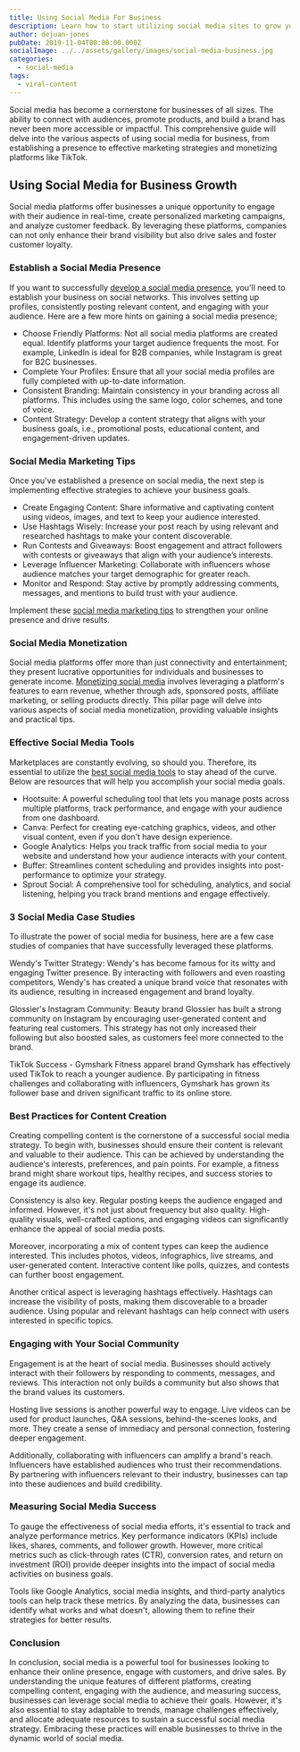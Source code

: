 ```yaml
---
title: Using Social Media For Business
description: Learn how to start utilizing social media sites to grow your business.
author: dejuan-jones
pubDate: 2019-11-04T00:00:00.000Z
socialImage: ../../assets/gallery/images/social-media-business.jpg
categories:
  - social-media
tags:
  - viral-content
---
```


Social media has become a cornerstone for businesses of all sizes. The ability to connect with audiences, promote products, and build a brand has never been more accessible or impactful. This comprehensive guide will delve into the various aspects of using social media for business, from establishing a presence to effective marketing strategies and monetizing platforms like TikTok.

## Using Social Media for Business Growth

Social media platforms offer businesses a unique opportunity to engage with their audience in real-time, create personalized marketing campaigns, and analyze customer feedback. By leveraging these platforms, companies can not only enhance their brand visibility but also drive sales and foster customer loyalty.

### Establish a Social Media Presence

If you want to successfully [develop a social media presence](/blog/building-a-social-media-presence), you'll need to establish your business on social networks. This involves setting up profiles, consistently posting relevant content, and engaging with your audience. Here are a few more hints on gaining a social media presence;

* Choose Friendly Platforms: Not all social media platforms are created equal. Identify platforms your target audience frequents the most. For example, LinkedIn is ideal for B2B companies, while Instagram is great for B2C businesses.
* Complete Your Profiles: Ensure that all your social media profiles are fully completed with up-to-date information.
* Consistent Branding: Maintain consistency in your branding across all platforms. This includes using the same logo, color schemes, and tone of voice.
* Content Strategy: Develop a content strategy that aligns with your business goals, i.e., promotional posts, educational content, and engagement-driven updates.

### Social Media Marketing Tips

Once you've established a presence on social media, the next step is implementing effective strategies to achieve your business goals.

* Create Engaging Content: Share informative and captivating content using videos, images, and text to keep your audience interested.
* Use Hashtags Wisely: Increase your post reach by using relevant and researched hashtags to make your content discoverable.
* Run Contests and Giveaways: Boost engagement and attract followers with contests or giveaways that align with your audience’s interests.
* Leverage Influencer Marketing: Collaborate with influencers whose audience matches your target demographic for greater reach.
* Monitor and Respond: Stay active by promptly addressing comments, messages, and mentions to build trust with your audience.

Implement these [social media marketing tips](/blog/social-media-marketing-tips) to strengthen your online presence and drive results.

### Social Media Monetization

Social media platforms offer more than just connectivity and entertainment; they present lucrative opportunities for individuals and businesses to generate income. [Monetizing social media](/blog/social-media-monetization) involves leveraging a platform's features to earn revenue, whether through ads, sponsored posts, affiliate marketing, or selling products directly. This pillar page will delve into various aspects of social media monetization, providing valuable insights and practical tips.

### Effective Social Media Tools

Marketplaces are constantly evolving, so should you. Therefore, its essential to utilize the [best social media tools](/blog/top-social-media-tools) to stay ahead of the curve. Below are resources that will help you accomplish your social media goals.

* Hootsuite: A powerful scheduling tool that lets you manage posts across multiple platforms, track performance, and engage with your audience from one dashboard.
* Canva: Perfect for creating eye-catching graphics, videos, and other visual content, even if you don’t have design experience.
* Google Analytics: Helps you track traffic from social media to your website and understand how your audience interacts with your content.
* Buffer: Streamlines content scheduling and provides insights into post-performance to optimize your strategy.
* Sprout Social: A comprehensive tool for scheduling, analytics, and social listening, helping you track brand mentions and engage effectively.

### 3 Social Media Case Studies

To illustrate the power of social media for business, here are a few case studies of companies that have successfully leveraged these platforms.

Wendy's Twitter Strategy: Wendy's has become famous for its witty and engaging Twitter presence. By interacting with followers and even roasting competitors, Wendy's has created a unique brand voice that resonates with its audience, resulting in increased engagement and brand loyalty.

Glossier's Instagram Community: Beauty brand Glossier has built a strong community on Instagram by encouraging user-generated content and featuring real customers. This strategy has not only increased their following but also boosted sales, as customers feel more connected to the brand.

TikTok Success - Gymshark Fitness apparel brand Gymshark has effectively used TikTok to reach a younger audience. By participating in fitness challenges and collaborating with influencers, Gymshark has grown its follower base and driven significant traffic to its online store.

### Best Practices for Content Creation

Creating compelling content is the cornerstone of a successful social media strategy. To begin with, businesses should ensure their content is relevant and valuable to their audience. This can be achieved by understanding the audience's interests, preferences, and pain points. For example, a fitness brand might share workout tips, healthy recipes, and success stories to engage its audience.

Consistency is also key. Regular posting keeps the audience engaged and informed. However, it's not just about frequency but also quality. High-quality visuals, well-crafted captions, and engaging videos can significantly enhance the appeal of social media posts.

Moreover, incorporating a mix of content types can keep the audience interested. This includes photos, videos, infographics, live streams, and user-generated content. Interactive content like polls, quizzes, and contests can further boost engagement.

Another critical aspect is leveraging hashtags effectively. Hashtags can increase the visibility of posts, making them discoverable to a broader audience. Using popular and relevant hashtags can help connect with users interested in specific topics.

### Engaging with Your Social Community

Engagement is at the heart of social media. Businesses should actively interact with their followers by responding to comments, messages, and reviews. This interaction not only builds a community but also shows that the brand values its customers.

Hosting live sessions is another powerful way to engage. Live videos can be used for product launches, Q&A sessions, behind-the-scenes looks, and more. They create a sense of immediacy and personal connection, fostering deeper engagement.

Additionally, collaborating with influencers can amplify a brand's reach. Influencers have established audiences who trust their recommendations. By partnering with influencers relevant to their industry, businesses can tap into these audiences and build credibility.

### Measuring Social Media Success

To gauge the effectiveness of social media efforts, it's essential to track and analyze performance metrics. Key performance indicators (KPIs) include likes, shares, comments, and follower growth. However, more critical metrics such as click-through rates (CTR), conversion rates, and return on investment (ROI) provide deeper insights into the impact of social media activities on business goals.

Tools like Google Analytics, social media insights, and third-party analytics tools can help track these metrics. By analyzing the data, businesses can identify what works and what doesn't, allowing them to refine their strategies for better results.

### Conclusion

In conclusion, social media is a powerful tool for businesses looking to enhance their online presence, engage with customers, and drive sales. By understanding the unique features of different platforms, creating compelling content, engaging with the audience, and measuring success, businesses can leverage social media to achieve their goals. However, it's also essential to stay adaptable to trends, manage challenges effectively, and allocate adequate resources to sustain a successful social media strategy. Embracing these practices will enable businesses to thrive in the dynamic world of social media.
